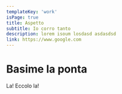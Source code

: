 ```yaml
---
templateKey: 'work'
isPage: true
title: Aspetto
subtitle: Io corro tanto
description: lorem isoum losdasd asdasdsd
link: https://www.google.com
---
```


# Basime la ponta

La! Eccolo la!